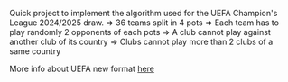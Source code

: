 Quick project to implement the algorithm used for the UEFA Champion's League 2024/2025 draw.
=> 36 teams split in 4 pots
=> Each team has to play randomly 2 opponents of each pots
=> A club cannot play against another club of its country
=> Clubs cannot play more than 2 clubs of a same country

More info about UEFA new format [here](https://www.uefa.com/uefachampionsleague/news/0268-12157d69ce2d-9f011c70f6fa-1000--new-format-for-champions-league-post-2024-everything-you-ne/)
